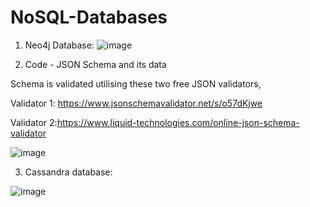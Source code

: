 # NoSQL-Databases

1. Neo4j Database:
![image](https://user-images.githubusercontent.com/84145744/170029169-e170adad-1267-4dcc-b4f8-7cbe97518b04.png)

2. Code - JSON Schema and its data

Schema is validated utilising these two free JSON validators,

Validator 1: https://www.jsonschemavalidator.net/s/o57dKjwe 

Validator 2:https://www.liquid-technologies.com/online-json-schema-validator

![image](https://user-images.githubusercontent.com/84145744/170029386-2510dc5a-c88b-4be9-bee7-2194bf3937d1.png)

3. Cassandra database:

![image](https://user-images.githubusercontent.com/84145744/170029972-05ba6a26-9757-4b41-a259-450c2d5075e0.png)


